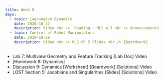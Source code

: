 ```yaml
---
title: Week 9
days:
  - topic: Lagrangian Dynamics
    date: 2020-10-27
    description: Video <br />  Reading - MLS 4.3 <br /> Announcements
  - topic: Control of Robot Manipulators
    date: 2020-10-29
    description: Video <br /> MLS Ch 5 Slides <br /> [Boardwork]
---
```


- Lab 7: Multiview Geometry and Feature Tracking [Lab Doc] Video
- [Homework 8: Dynamics]
- Discussion 9: Dynamics [Worksheet] [Boardwork] [Solutions] Video
- LOST Section 5: Jacobians and Singularities [Slides] [Solutions] Video

